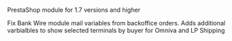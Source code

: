 PrestaShop module
for 1.7 versions and higher

Fix Bank Wire module mail variables from backoffice orders. 
Adds additional varbialbles to show selected terminals by buyer for Omniva and LP Shipping
